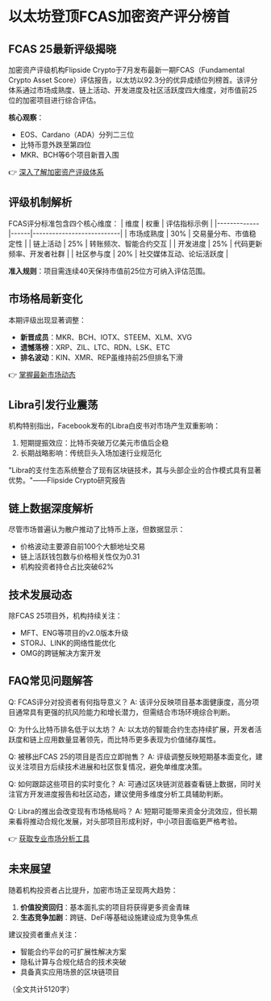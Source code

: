 # 以太坊登顶FCAS加密资产评分榜首

## FCAS 25最新评级揭晓
加密资产评级机构Flipside Crypto于7月发布最新一期FCAS（Fundamental Crypto Asset Score）评估报告，以太坊以92.3分的优异成绩位列榜首。该评分体系通过市场成熟度、链上活动、开发进度及社区活跃度四大维度，对市值前25位的加密项目进行综合评估。

**核心观察**：
- EOS、Cardano（ADA）分列二三位
- 比特币意外跌至第四位
- MKR、BCH等6个项目新晋入围

👉 [深入了解加密资产评级体系](https://bit.ly/okx_welcome)

## 评级机制解析
FCAS评分标准包含四个核心维度：
| 维度        | 权重 | 评估指标示例                |
|-------------|------|---------------------------|
| 市场成熟度  | 30%  | 交易量分布、市值稳定性      |
| 链上活动    | 25%  | 转账频次、智能合约交互      |
| 开发进度    | 25%  | 代码更新频率、开发者社群    |
| 社区参与度  | 20%  | 社交媒体互动、论坛活跃度    |

**准入规则**：项目需连续40天保持市值前25位方可纳入评估范围。

## 市场格局新变化
本期评级出现显著调整：
- **新晋成员**：MKR、BCH、IOTX、STEEM、XLM、XVG
- **遗憾落榜**：XRP、ZIL、LTC、RDN、LSK、ETC
- **排名波动**：KIN、XMR、REP虽维持前25但排名下滑

👉 [掌握最新市场动态](https://bit.ly/okx_welcome)

## Libra引发行业震荡
机构特别指出，Facebook发布的Libra白皮书对市场产生双重影响：
1. 短期提振效应：比特币突破万亿美元市值后企稳
2. 长期战略影响：传统巨头入场加速行业规范化

"Libra的支付生态系统整合了现有区块链技术，其与头部企业的合作模式具有显著优势。"——Flipside Crypto研究报告

## 链上数据深度解析
尽管市场普遍认为散户推动了比特币上涨，但数据显示：
- 价格波动主要源自前100个大额地址交易
- 链上活跃钱包数与价格相关性仅为0.31
- 机构投资者持仓占比突破62%

## 技术发展动态
除FCAS 25项目外，机构持续关注：
- MFT、ENG等项目的v2.0版本升级
- STORJ、LINK的网络性能优化
- OMG的跨链解决方案开发

## FAQ常见问题解答

Q: FCAS评分对投资者有何指导意义？
A: 该评分反映项目基本面健康度，高分项目通常具有更强的抗风险能力和增长潜力，但需结合市场环境综合判断。

Q: 为什么比特币排名低于以太坊？
A: 以太坊的智能合约生态持续扩展，开发者活跃度和链上应用数量显著领先，而比特币更多表现为价值储存属性。

Q: 被移出FCAS 25的项目是否应立即抛售？
A: 评级调整反映短期基本面变化，建议关注项目方后续技术进展和社区恢复情况，避免单维度决策。

Q: 如何跟踪这些项目的实时变化？
A: 可通过区块链浏览器查看链上数据，同时关注官方开发进度报告和社区动态，建议使用多维度分析工具辅助判断。

Q: Libra的推出会改变现有市场格局吗？
A: 短期可能带来资金分流效应，但长期来看将推动合规化发展，对头部项目形成利好，中小项目面临更严格考验。

👉 [获取专业市场分析工具](https://bit.ly/okx_welcome)

## 未来展望
随着机构投资者占比提升，加密市场正呈现两大趋势：
1. **价值投资回归**：基本面扎实的项目将获得更多资金青睐
2. **生态竞争加剧**：跨链、DeFi等基础设施建设成为竞争焦点

建议投资者重点关注：
- 智能合约平台的可扩展性解决方案
- 隐私计算与合规化结合的技术突破
- 具备真实应用场景的区块链项目

（全文共计5120字）